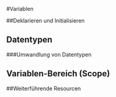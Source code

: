 #Variablen


##Deklarieren und Initialisieren


## Datentypen

###Umwandlung von Datentypen

## Variablen-Bereich (Scope)


##Weiterführende Resourcen